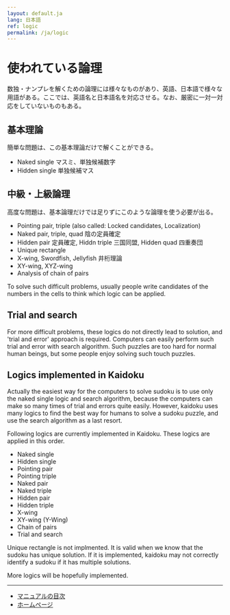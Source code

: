 ```yaml
---
layout: default.ja
lang: 日本語
ref: logic
permalink: /ja/logic
---
```


# 使われている論理

数独・ナンプレを解くための論理には様々なものがあり、英語、日本語で様々な用語がある。ここでは、英語名と日本語名を対応させる。なお、厳密に一対一対応をしていないものもある。

## 基本理論

簡単な問題は、この基本理論だけで解くことができる。

- Naked single マスミ、単独候補数字
- Hidden single 単独候補マス

## 中級・上級論理

高度な問題は、基本論理だけでは足りずにこのような論理を使う必要が出る。

- Pointing pair, triple (also called: Locked candidates, Localization)
- Naked pair, triple, quad 陰の定員確定
- Hidden pair 定員確定, Hiddn triple 三国同盟, Hidden quad  四重奏団
- Unique rectangle
- X-wing, Swordfish, Jellyfish 井桁理論
- XY-wing, XYZ-wing
- Analysis of chain of pairs

To solve such difficult problems, usually people write candidates of the numbers in the cells to think which logic can be applied.

## Trial and search

For more difficult problems, these logics do not directly lead to solution, and 'trial and error' approach is required. Computers can easily perform such trial and error with search algorithm. Such puzzles are too hard for normal human beings, but some people enjoy solving such touch puzzles.

## Logics implemented in Kaidoku

Actually the easiest way for the computers to solve sudoku is to use only the naked single logic and search algorithm, because the computers can make so many times of trial and errors quite easily. However, kaidoku uses many logics to find the best way for humans to solve a sudoku puzzle, and use the search algorithm as a last resort.

Following logics are currently implemented in Kaidoku. These logics are applied in this order.

- Naked single
- Hidden single
- Pointing pair
- Pointing triple
- Naked pair
- Naked triple
- Hidden pair
- Hidden triple
- X-wing
- XY-wing (Y-Wing)
- Chain of pairs
- Trial and search

Unique rectangle is not implmented. It is valid when we know that the sudoku has unique solution. If it is implemented, kaidoku may not correctly identify a sudoku if it has multiple solutions.

More logics will be hopefully implemented.

- - -

- [マニュアルの目次](./#マニュアル)
- [ホームページ](./)
